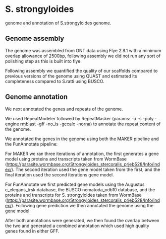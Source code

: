 # S. strongyloides
genome and annotation of S.strongyloides genome.

## Genome assembly

The genome was assembled from ONT data using Flye 2.8.1 with a minimum overlap allowance of 2500bp, following assembly we did not run any sort of polishing step as this is built into flye.

Following assembly we quantified the quality of our scaffolds compared to previous versions of the genome using QUAST and estimated its completeness compared to S.ratti using BUSCO.

## Genome annotation

We next annotated the genes and repeats of the genome.

We used RepeatModeler followed by RepeatMasker (params: -u -s -poly -engine rmblast -gff -no_is -gccalc -norna) to annotate the repeat content of the genome.

We annotated the genes in the genome using both the MAKER pipeline and the FunAnnotate pipeline:

For MAKER we ran three iterations of annotation, the first generates a gene model using proteins and transcripts taken from WormBase (https://parasite.wormbase.org/Strongyloides_stercoralis_prjeb528/Info/Index/). The second iteration used the gene model taken from the first, and the final iteration used the second iterations gene model.

For FunAnnotate we first predicted gene models using the Augustus c_elegans_trsk database, the BUSCO nematoda_odb10 database, and the proteins and transcripts for S. strongyloides taken from WormBase (https://parasite.wormbase.org/Strongyloides_stercoralis_prjeb528/Info/Index/). Following gene prediction we then annotated the genome using the gene model.

After both annotations were generated, we then found the overlap between the two and generated a combined annotation which used high quality genes found in either GFF.

